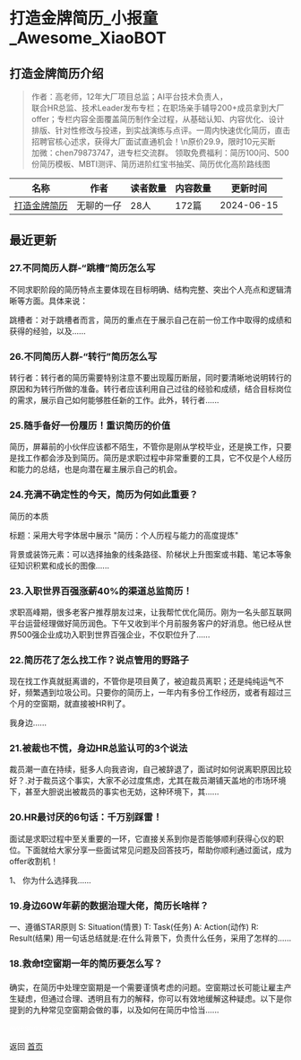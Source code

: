# 打造金牌简历_小报童_Awesome_XiaoBOT

## 打造金牌简历介绍
> 作者：高老师，12年大厂项目总监；AI平台技术负责人，  
联合HR总监、技术Leader发布专栏；在职场亲手辅导200+成员拿到大厂offer；专栏内容全面覆盖简历制作全过程，从基础认知、内容优化、设计排版、针对性修改与投递，到实战演练与点评。一周内快速优化简历，直击招聘官核心述求，获得大厂面试直通机会！\n原价29.9，限时10元买断  
加微：chen79873747，进专栏交流群。 领取免费福利：简历100问、500份简历模板、MBTI测评、简历进阶红宝书抽奖、简历优化高阶路线图  
  


|名称|作者|读者数量|内容数量|更新时间|
|---|---|---|---|---|
|[打造金牌简历](https://xiaobot.net/p/GoldResume2024?refer=0b133df9-27dc-423b-8101-639049001c13)|无聊的一仔|28人|172篇|2024-06-15|

## 最近更新
### 27.不同简历人群-“跳槽”简历怎么写

不同求职阶段的简历特点主要体现在目标明确、结构完整、突出个人亮点和逻辑清晰等方面。具体来说：

跳槽者：对于跳槽者而言，简历的重点在于展示自己在前一份工作中取得的成绩和获得的经验，以及......

### 26.不同简历人群-“转行”简历怎么写

转行者：转行者的简历需要特别注意不要出现履历断层，同时要清晰地说明转行的原因和为转行所做的准备。转行者应该利用自己过往的经验和成绩，结合目标岗位的需求，展示自己如何能够胜任新的工作。此外，转行者......

### 25.随手备好一份履历！重识简历的价值

简历，屏幕前的小伙伴应该都不陌生，不管你是刚从学校毕业，还是换工作，只要是找工作都会涉及到简历。简历是求职过程中非常重要的工具，它不仅是个人经历和能力的总结，也是向潜在雇主展示自己的机会。

### 24.充满不确定性的今天，简历为何如此重要？

简历的本质

标题：采用大号字体居中展示 "简历：个人历程与能力的高度提炼"

背景或装饰元素：可以选择抽象的线条路径、阶梯状上升图案或书籍、笔记本等象征知识积累和成长的图像......

### 23.入职世界百强涨薪40%的渠道总监简历！

求职高峰期，很多老客户推荐朋友过来，让我帮忙优化简历。刚为一名头部互联网平台运营经理做好简历润色。下午又收到半个月前服务客户的好消息。他已经从世界500强企业成功入职到世界百强企业，不仅职位升了......

### 22.简历花了怎么找工作？说点管用的野路子

现在找工作真就挺离谱的，不管你是项目黄了，被迫裁员离职；还是纯纯运气不好，频繁遇到垃圾公司。只要你的简历上，一年内有多份工作经历，或者有超过三个月的空窗期，就直接被HR判了。

我身边......

### 21.被裁也不慌，身边HR总监认可的3个说法

裁员潮一直在持续，挺多人向我咨询，自己被辞退了，面试时如何说离职原因比较好？.对于裁员这个事实，大家不必过度焦虑，尤其在裁员潮铺天盖地的市场环境下，甚至大胆说出被裁员的事实也无妨，这种环境下，其......

### 20.HR最讨厌的6句话：千万别踩雷！

面试是求职过程中至关重要的一环，它直接关系到你是否能够顺利获得心仪的职位。下面就给大家分享一些面试常见问题及回答技巧，帮助你顺利通过面试，成为offer收割机！

1、 你为什么选择我......

### 19.身边60W年薪的数据治理大佬，简历长啥样？

一、遵循STAR原则 S: Situation(情景) T: Task(任务) A: Action(动作) R: Result(结果)
用一句话总结就是:在什么背景下，负责什么任务，采用了怎样的......

### 18.救命❗空窗期一年的简历要怎么写？

确实，在简历中处理空窗期是一个需要谨慎考虑的问题。空窗期过长可能让雇主产生疑虑，但通过合理、透明且有力的解释，你可以有效地缓解这种疑虑。以下是你提到的九种常见空窗期会做的事，以及如何在简历中恰当......


<a href="https://github.com/Reno9527/awesome-xiaobot" style="color: white; text-decoration: none;">awesome-xiaobot</a>

返回 [首页](../README.md)
